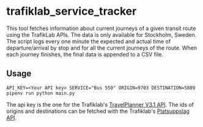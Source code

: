 # trafiklab_service_tracker

This tool fetches information about current journeys of a given transit route using the TrafikLab APIs. The data is only available for Stockholm, Sweden.
The script logs every one minute the expected and actual time of departure/arrival by stop and for all the current journeys of the route. When each journey finishes, the final data is appended to a CSV file.

## Usage
```
API_KEY=<Your API key> SERVICE="Bus 550" ORIGIN=9703 DESTINATION=5889 pipenv run python main.py
```

The api key is the one for the Trafiklab's [TravelPlanner V3.1 API](https://www.trafiklab.se/api/sl-reseplanerare-31).
The ids of origins and destinations can be fetched with the Trafiklab's [Platsuppslag API](https://www.trafiklab.se/api/sl-platsuppslag/dokumentation).
